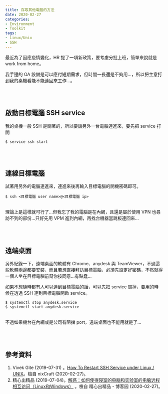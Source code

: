 ```yaml
---
title: 存取其他電腦的方法
date: 2020-02-27
categories:
- Environment
- Toolkit
tags:
- Linux/Unix
- SSH
--- 
```


最近為了因應疫情變化，HR 提了一項新政策，要考慮分批上班，簡單來說就是 <span class='highlighting'>work from home</span>。  
  
我手邊的 OA 設備是可以應付短期需求，但時間一長還是不夠用...，所以把主意打到我的桌機看能不能連回來工作...。
 
<!--more-->
<br><br> 

## 啟動目標電腦 SSH service
我的桌機一般 SSH 是關著的，所以要讓另外一台電腦連進來，要先把 service 打開

```shell
$ service ssh start
```

<br><br> 

## 連線目標電腦

試著用另外的電腦連進來，連進來後再輸入目標電腦的開機密碼即可。

```shell
$ ssh <目標電腦 user name>@<目標電腦 ip> 
```

<br> 理論上是這樣就可行了...但我忘了我的電腦是在內網，且還是屬於使用 VPN 也尋訪不到的部份...只好先用 VPM 進到內網，再找台機器當跳板連回來...

<br><br> 

## 遠端桌面

另外紀錄一下，遠端桌面的軟體有 Chrome、anydesk 與 TeamViewer，不過這些軟體兩邊都要安裝，而且若想直接拜訪目標電腦，必須先設定好密碼，不然就得一個人坐在目標電腦前幫你按同意...有點蠢...

如果不想隨時都有人可以連到目標電腦的話，可以先把 service 關掉，要用的時候在透過 SSH 連到目標電腦開啟 service。

```shell
$ systemctl stop anydesk.service
$ systemctl start anydesk.service
```
 
 
<br> 不過如果機台在內網或是公司有阻擋 port，遠端桌面也不能用就是了...
 
<br><br> 

## 參考資料 
1. Vivek Gite (2019-07-31) 。[How To Restart SSH Service under Linux / UNIX](https://www.cyberciti.biz/faq/howto-restart-ssh/)。檢自 nixCraft  (2020-02-27)。
2. 精心出精品 (2019-07-04)。[解惑：如何使得寝室的电脑和实验室的电脑远程相互访问（Linux和Windows）](https://www.cnblogs.com/zyrblog/p/11133091.html) 。檢自 精心出精品 - 博客园 (2020-02-27)。